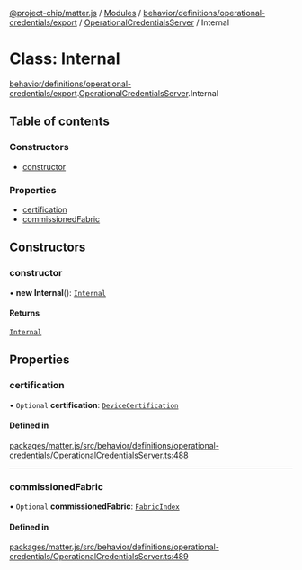 [@project-chip/matter.js](../README.md) / [Modules](../modules.md) / [behavior/definitions/operational-credentials/export](../modules/behavior_definitions_operational_credentials_export.md) / [OperationalCredentialsServer](../modules/behavior_definitions_operational_credentials_export.OperationalCredentialsServer.md) / Internal

# Class: Internal

[behavior/definitions/operational-credentials/export](../modules/behavior_definitions_operational_credentials_export.md).[OperationalCredentialsServer](../modules/behavior_definitions_operational_credentials_export.OperationalCredentialsServer.md).Internal

## Table of contents

### Constructors

- [constructor](behavior_definitions_operational_credentials_export.OperationalCredentialsServer.Internal.md#constructor)

### Properties

- [certification](behavior_definitions_operational_credentials_export.OperationalCredentialsServer.Internal.md#certification)
- [commissionedFabric](behavior_definitions_operational_credentials_export.OperationalCredentialsServer.Internal.md#commissionedfabric)

## Constructors

### constructor

• **new Internal**(): [`Internal`](behavior_definitions_operational_credentials_export.OperationalCredentialsServer.Internal.md)

#### Returns

[`Internal`](behavior_definitions_operational_credentials_export.OperationalCredentialsServer.Internal.md)

## Properties

### certification

• `Optional` **certification**: [`DeviceCertification`](behavior_definitions_operational_credentials_export._internal_.DeviceCertification-1.md)

#### Defined in

[packages/matter.js/src/behavior/definitions/operational-credentials/OperationalCredentialsServer.ts:488](https://github.com/project-chip/matter.js/blob/2d9f2165d2672864fda3496a6d0d5f93597f82c6/packages/matter.js/src/behavior/definitions/operational-credentials/OperationalCredentialsServer.ts#L488)

___

### commissionedFabric

• `Optional` **commissionedFabric**: [`FabricIndex`](../modules/datatype_export.md#fabricindex)

#### Defined in

[packages/matter.js/src/behavior/definitions/operational-credentials/OperationalCredentialsServer.ts:489](https://github.com/project-chip/matter.js/blob/2d9f2165d2672864fda3496a6d0d5f93597f82c6/packages/matter.js/src/behavior/definitions/operational-credentials/OperationalCredentialsServer.ts#L489)
